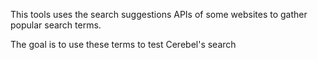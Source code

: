 This tools uses the search suggestions APIs of some websites to gather popular search terms.

The goal is to use these terms to test Cerebel's search
